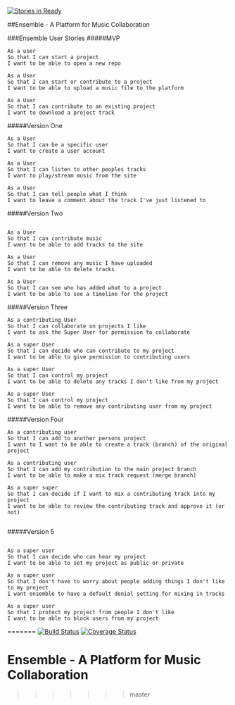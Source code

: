 [![Stories in Ready](https://badge.waffle.io/ensemble-team/ensemble.png?label=ready&title=Ready)](https://waffle.io/ensemble-team/ensemble)

##Ensemble - A Platform for Music Collaboration

###Ensemble User Stories
#####MVP

```
As a user
So that I can start a project
I want to be able to open a new repo

As a User
So that I can start or contribute to a project
I want to be able to upload a music file to the platform

As a User
So that I can contribute to an existing project
I want to download a project track
```

#####Version One

```
As a User
So that I can be a specific user
I want to create a user account

As a User
So that I can listen to other peoples tracks
I want to play/stream music from the site

As a User
So that I can tell people what I think
I want to leave a comment about the track I've just listened to

```

#####Version Two

```

As a User
So that I can contribute music
I want to be able to add tracks to the site

As a User
So that I can remove any music I have uploaded
I want to be able to delete tracks

As a User
So that I can see who has added what to a project
I want to be able to see a timeline for the project

```

#####Version Three

```
As a contributing User
So that I can collaborate on projects I like
I want to ask the Super User for permission to collaborate

As a super User
So that I can decide who can contribute to my project
I want to be able to give permission to contributing users

As a super User
So that I can control my project
I want to be able to delete any tracks I don't like from my project

As a super User
So that I can control my project
I want to be able to remove any contributing user from my project

```

#####Version Four

```
As a contributing user
So that I can add to another persons project
I want to I want to be able to create a track (branch) of the original project

As a contributing user
So that I can add my contribution to the main project branch
I want to be able to make a mix track request (merge branch)

As a super super
So that I can decide if I want to mix a contributing track into my project
I want to be able to review the contributing track and approve it (or not)


```

#####Version 5

```

As a super user
So that I can decide who can hear my project
I want to be able to set my project as public or private

As a super user
So that I don't have to worry about people adding things I don't like to my project
I want ensemble to have a default denial setting for mixing in tracks

As a super user
So that I protect my project from people I don't like
I want to be able to block users from my project

```

=======
[![Build Status](https://travis-ci.org/ensemble-team/ensemble.svg?branch=master)](https://travis-ci.org/ensemble-team/ensemble)
[![Coverage Status](https://coveralls.io/repos/github/ensemble-team/ensemble/badge.svg?branch=master)](https://coveralls.io/github/ensemble-team/ensemble?branch=master)

# Ensemble - A Platform for Music Collaboration
>>>>>>> master
